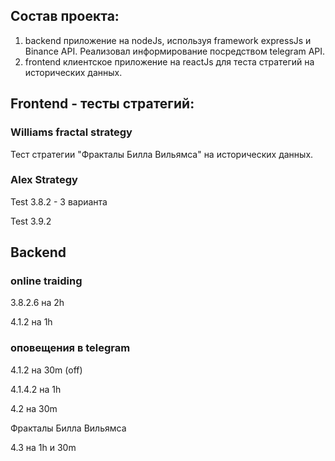 ## Состав проекта:

1. backend приложение на nodeJs, используя framework expressJs и Binance API. Реализовал информирование посредством telegram API.
2. frontend клиентское приложение на reactJs для теста стратегий на исторических данных.

## Frontend - тесты стратегий:

### Williams fractal strategy

Тест стратегии "Фракталы Билла Вильямса" на исторических данных.

<!-- Создавал на примере видео Владилена Минина "React + NodeJS. Fullstack приложение за 3 часа".
Ссылка на видео: https://youtu.be/ivDjWYcKDZI -->

<!-- ## Доработки

### Release candidate 3.3:

- исправлен расчет депозита в случае, если внутри тренда не было сделок

### Release candidate 3.2:

- Добавлена статистика по сокращению убыточных сделок
- Разделил функции приложения по отдельным файлам

### Release candidate 3.1:

- исправлен расчет ROI
- исправлен подсчет прибыли внутри тренда если была всего 1 сделка
- выделил столбцы "Прибыль / Убыток" и "Депозит" жирным цветом

### Release candidate 3.0:

- добавлен запуск тестов на любом диапозоне дат
- добавлены: депозит, плечо, % от дипозита (в дальнейшем: для распределения депозита среди нескольких инструментов) -->

### Alex Strategy

Test 3.8.2 - 3 варианта

Test 3.9.2

<!-- ## Test 3.7

add: коэффициент для точки входа в сделку, чтобы не пропускать некоторые сигналы, у которых high текущей свечи меньше точки входа сигнальной свечи
hide: Test 3.5 со страницы пользователя -->

## Backend

### online traiding

3.8.2.6 на 2h

4.1.2 на 1h

### оповещения в telegram

4.1.2 на 30m (off)

4.1.4.2 на 1h

4.2 на 30m

Фракталы Билла Вильямса

4.3 на 1h и 30m
